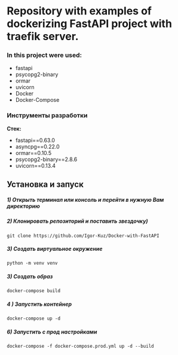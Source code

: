 # Repository with examples of dockerizing FastAPI project with traefik server. 


### In this project were used:
- fastapi
- psycopg2-binary
- ormar
- uvicorn
- Docker
- Docker-Compose

### Инструменты разработки
 
**Стек:**

- fastapi==0.63.0
- asyncpg==0.22.0
- ormar==0.10.5
- psycopg2-binary==2.8.6
- uvicorn==0.13.4


## Установка и запуск

##### 1) Открыть терминал или консоль и перейти в нужную Вам директорию

##### 2) Клонировать репозиторий и поставить звездочку)

    git clone https://github.com/Igor-Kuz/Docker-with-FastAPI

##### 3) Создать виртуальное окружение

    python -m venv venv
    
##### 3) Создать образ
    docker-compose build


##### 4 ) Запустить контейнер

    docker-compose up -d


##### 6) Запустить с прод настройками

    docker-compose -f docker-compose.prod.yml up -d --build
